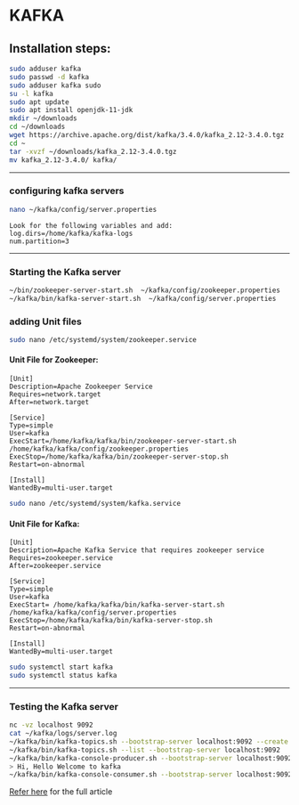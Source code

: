 # KAFKA
## Installation steps:

```bash
sudo adduser kafka
sudo passwd -d kafka
sudo adduser kafka sudo
su -l kafka
sudo apt update
sudo apt install openjdk-11-jdk
mkdir ~/downloads
cd ~/downloads
wget https://archive.apache.org/dist/kafka/3.4.0/kafka_2.12-3.4.0.tgz
cd ~
tar -xvzf ~/downloads/kafka_2.12-3.4.0.tgz
mv kafka_2.12-3.4.0/ kafka/
```
---
### configuring kafka servers
```bash
nano ~/kafka/config/server.properties
```

```
Look for the following variables and add:
log.dirs=/home/kafka/kafka-logs
num.partition=3
```
---
### Starting the Kafka server
```bash
~/bin/zookeeper-server-start.sh  ~/kafka/config/zookeeper.properties
~/kafka/bin/kafka-server-start.sh  ~/kafka/config/server.properties
```
### adding Unit files
```bash
sudo nano /etc/systemd/system/zookeeper.service
```
#### Unit File for Zookeeper:
```
[Unit]
Description=Apache Zookeeper Service
Requires=network.target                 
After=network.target                 

[Service]
Type=simple
User=kafka
ExecStart=/home/kafka/kafka/bin/zookeeper-server-start.sh /home/kafka/kafka/config/zookeeper.properties        
ExecStop=/home/kafka/kafka/bin/zookeeper-server-stop.sh
Restart=on-abnormal

[Install]
WantedBy=multi-user.target
```

```bash
sudo nano /etc/systemd/system/kafka.service
```
#### Unit File for Kafka:
```
[Unit]
Description=Apache Kafka Service that requires zookeeper service
Requires=zookeeper.service
After=zookeeper.service

[Service]
Type=simple
User=kafka
ExecStart= /home/kafka/kafka/bin/kafka-server-start.sh /home/kafka/kafka/config/server.properties                            
ExecStop=/home/kafka/kafka/bin/kafka-server-stop.sh
Restart=on-abnormal

[Install]
WantedBy=multi-user.target
```
```bash
sudo systemctl start kafka
sudo systemctl status kafka
```
---
### Testing the Kafka server
```bash
nc -vz localhost 9092
cat ~/kafka/logs/server.log
~/kafka/bin/kafka-topics.sh --bootstrap-server localhost:9092 --create --topic firstTopic 
~/kafka/bin/kafka-topics.sh --list --bootstrap-server localhost:9092
~/kafka/bin/kafka-console-producer.sh --bootstrap-server localhost:9092 --topic firstTopic
> Hi, Hello Welcome to kafka
~/kafka/bin/kafka-console-consumer.sh --bootstrap-server localhost:9092 --topic firstTopic --from-beginning
```
[Refer here](https://hostman.com/tutorials/install-apache-kafka-on-ubuntu-22-04/) for the full article